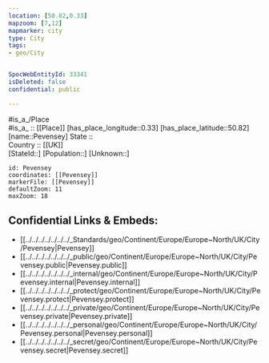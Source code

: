 ```yaml
---
location: [50.82,0.33] 
mapzoom: [7,12] 
mapmarker: city 
type: City
tags:
- geo/City


SpocWebEntityId: 33341
isDeleted: false
confidential: public

---
```

#is_a_/Place  
#is_a_ :: [[Place]] 
[has_place_longitude::0.33] 
[has_place_latitude::50.82] 
[name::Pevensey] 
State ::  
Country :: [[UK]]  
[StateId::] 
[Population::] 
[Unknown::] 


```leaflet
id: Pevensey
coordinates: [[Pevensey]] 
markerFile: [[Pevensey]] 
defaultZoom: 11 
maxZoom: 18
```


## Confidential Links & Embeds: 
- [[../../../../../../../_Standards/geo/Continent/Europe/Europe~North/UK/City/Pevensey|Pevensey]] 
- [[../../../../../../../_public/geo/Continent/Europe/Europe~North/UK/City/Pevensey.public|Pevensey.public]] 
- [[../../../../../../../_internal/geo/Continent/Europe/Europe~North/UK/City/Pevensey.internal|Pevensey.internal]] 
- [[../../../../../../../_protect/geo/Continent/Europe/Europe~North/UK/City/Pevensey.protect|Pevensey.protect]] 
- [[../../../../../../../_private/geo/Continent/Europe/Europe~North/UK/City/Pevensey.private|Pevensey.private]] 
- [[../../../../../../../_personal/geo/Continent/Europe/Europe~North/UK/City/Pevensey.personal|Pevensey.personal]] 
- [[../../../../../../../_secret/geo/Continent/Europe/Europe~North/UK/City/Pevensey.secret|Pevensey.secret]] 
